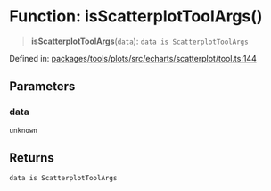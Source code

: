 # Function: isScatterplotToolArgs()

> **isScatterplotToolArgs**(`data`): `data is ScatterplotToolArgs`

Defined in: [packages/tools/plots/src/echarts/scatterplot/tool.ts:144](https://github.com/GeoDaCenter/openassistant/blob/28e38a23cf528ccfe10391135d12fba8d3e385da/packages/tools/plots/src/echarts/scatterplot/tool.ts#L144)

## Parameters

### data

`unknown`

## Returns

`data is ScatterplotToolArgs`

